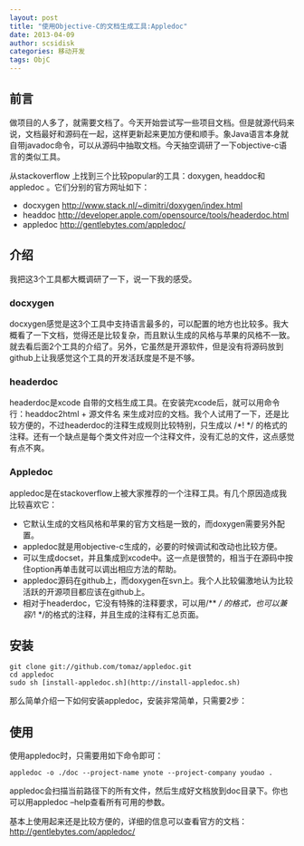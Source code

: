 ```yaml
---
layout: post
title: "使用Objective-C的文档生成工具:Appledoc"
date: 2013-04-09
author: scsidisk
categories: 移动开发
tags: ObjC
---
```


## 前言

做项目的人多了，就需要文档了。今天开始尝试写一些项目文档。但是就源代码来说，文档最好和源码在一起，这样更新起来更加方便和顺手。象Java语言本身就自带javadoc命令，可以从源码中抽取文档。今天抽空调研了一下objective-c语言的类似工具。

从stackoverflow 上找到三个比较popular的工具：doxygen, headdoc和appledoc 。它们分别的官方网址如下：

- docxygen <http://www.stack.nl/~dimitri/doxygen/index.html>
- headdoc <http://developer.apple.com/opensource/tools/headerdoc.html>
- appledoc <http://gentlebytes.com/appledoc/>

## 介绍

我把这3个工具都大概调研了一下，说一下我的感受。

### docxygen

docxygen感觉是这3个工具中支持语言最多的，可以配置的地方也比较多。我大概看了一下文档，觉得还是比较复杂，而且默认生成的风格与苹果的风格不一致。就去看后面2个工具的介绍了。另外，它虽然是开源软件，但是没有将源码放到github上让我感觉这个工具的开发活跃度是不是不够。

### headerdoc

headerdoc是xcode 自带的文档生成工具。在安装完xcode后，就可以用命令行：headdoc2html + 源文件名 来生成对应的文档。我个人试用了一下，还是比较方便的，不过headerdoc的注释生成规则比较特别，只生成以 /*! */ 的格式的注释。还有一个缺点是每个类文件对应一个注释文件，没有汇总的文件，这点感觉有点不爽。

### Appledoc

appledoc是在stackoverflow上被大家推荐的一个注释工具。有几个原因造成我比较喜欢它：

- 它默认生成的文档风格和苹果的官方文档是一致的，而doxygen需要另外配置。
- appledoc就是用objective-c生成的，必要的时候调试和改动也比较方便。
- 可以生成docset，并且集成到xcode中。这一点是很赞的，相当于在源码中按住option再单击就可以调出相应方法的帮助。
- appledoc源码在github上，而doxygen在svn上。我个人比较偏激地认为比较活跃的开源项目都应该在github上。
- 相对于headerdoc，它没有特殊的注释要求，可以用/** */ 的格式，也可以兼容/*! */的格式的注释，并且生成的注释有汇总页面。

## 安装

```
git clone git://github.com/tomaz/appledoc.git
cd appledoc
sudo sh [install-appledoc.sh](http://install-appledoc.sh)
```

那么简单介绍一下如何安装appledoc，安装非常简单，只需要2步：

## 使用

使用appledoc时，只需要用如下命令即可：

```
appledoc -o ./doc --project-name ynote --project-company youdao .
```

appledoc会扫描当前路径下的所有文件，然后生成好文档放到doc目录下。你也可以用appledoc –help查看所有可用的参数。

基本上使用起来还是比较方便的，详细的信息可以查看官方的文档：http://gentlebytes.com/appledoc/


